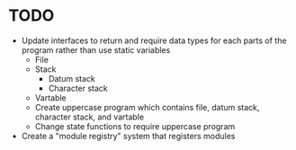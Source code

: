 # TODO

- Update interfaces to return and require data types for each parts of the program rather than use static variables
	- File
	- Stack
		- Datum stack
		- Character stack
	- Vartable
	- Create uppercase program which contains file, datum stack, character stack, and vartable
	- Change state functions to require uppercase program
- Create a "module registry" system that registers modules


